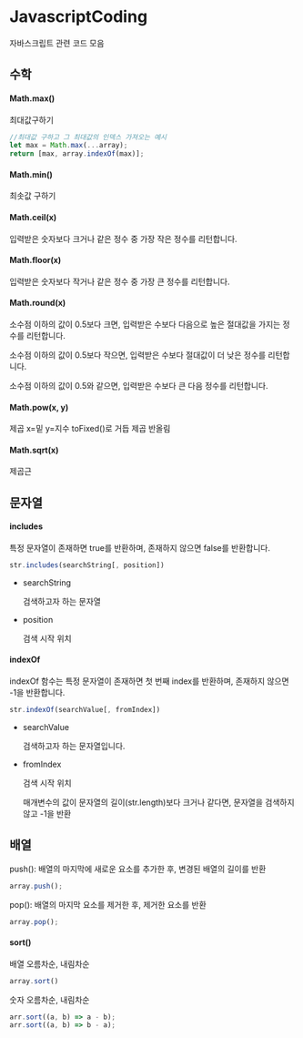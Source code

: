 # JavascriptCoding
자바스크립트 관련 코드 모음

## 수학

#### Math.max()
최대값구하기
```javascript
//최대값 구하고 그 최대값의 인덱스 가져오는 예시
let max = Math.max(...array);
return [max, array.indexOf(max)];
```

#### Math.min()
최솟값 구하기

#### Math.ceil(x)
입력받은 숫자보다 크거나 같은 정수 중 가장 작은 정수를 리턴합니다.

#### Math.floor(x)
입력받은 숫자보다 작거나 같은 정수 중 가장 큰 정수를 리턴합니다.

#### Math.round(x)
소수점 이하의 값이 0.5보다 크면, 입력받은 수보다 다음으로 높은 절대값을 가지는 정수를 리턴합니다.

소수점 이하의 값이 0.5보다 작으면, 입력받은 수보다 절대값이 더 낮은 정수를 리턴합니다.

소수점 이하의 값이 0.5와 같으면, 입력받은 수보다 큰 다음 정수를 리턴합니다.

#### Math.pow(x, y)
제곱 x=밑 y=지수  toFixed()로 거듭 제곱 반올림

#### Math.sqrt(x)
제곱근 

## 문자열

#### includes
  특정 문자열이 존재하면 true를 반환하며, 존재하지 않으면 false를 반환합니다.
```javascript
str.includes(searchString[, position])
```
+ searchString

  검색하고자 하는 문자열

+ position

  검색 시작 위치
  
#### indexOf
  indexOf 함수는 특정 문자열이 존재하면 첫 번째 index를 반환하며, 존재하지 않으면 -1을 반환합니다.
```javascript
str.indexOf(searchValue[, fromIndex])
```

+ searchValue

  검색하고자 하는 문자열입니다.

+ fromIndex

  검색 시작 위치

  매개변수의 값이 문자열의 길이(str.length)보다 크거나 같다면, 문자열을 검색하지 않고 -1을 반환
  
## 배열

push(): 배열의 마지막에 새로운 요소를 추가한 후, 변경된 배열의 길이를 반환
```javascript
array.push();
```

pop(): 배열의 마지막 요소를 제거한 후, 제거한 요소를 반환
```javascript
array.pop();
```

#### sort()
배열 오름차순, 내림차순
```javascript
array.sort()
```
숫자 오름차순, 내림차순
```javascript
arr.sort((a, b) => a - b);
arr.sort((a, b) => b - a);
```
